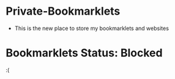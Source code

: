 # Private-Bookmarklets
- This is the new place to store my bookmarklets and websites

# Bookmarklets Status: Blocked
:(
